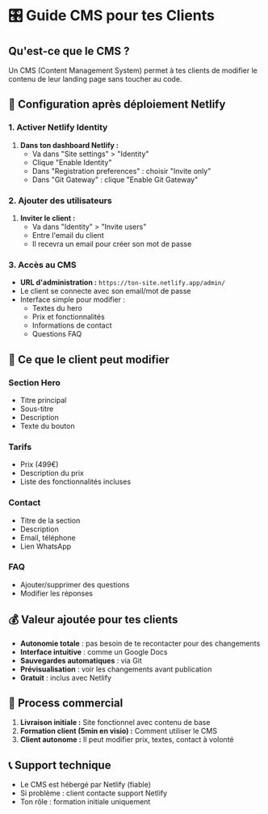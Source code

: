 # 🎛️ Guide CMS pour tes Clients

## Qu'est-ce que le CMS ?

Un CMS (Content Management System) permet à tes clients de modifier le contenu de leur landing page sans toucher au code.

## 🚀 Configuration après déploiement Netlify

### 1. Activer Netlify Identity

1. **Dans ton dashboard Netlify :**
   - Va dans "Site settings" > "Identity"
   - Clique "Enable Identity"
   - Dans "Registration preferences" : choisir "Invite only"
   - Dans "Git Gateway" : clique "Enable Git Gateway"

### 2. Ajouter des utilisateurs

1. **Inviter le client :**
   - Va dans "Identity" > "Invite users"
   - Entre l'email du client
   - Il recevra un email pour créer son mot de passe

### 3. Accès au CMS

- **URL d'administration :** `https://ton-site.netlify.app/admin/`
- Le client se connecte avec son email/mot de passe
- Interface simple pour modifier :
  - Textes du hero
  - Prix et fonctionnalités
  - Informations de contact
  - Questions FAQ

## 📝 Ce que le client peut modifier

### Section Hero
- Titre principal
- Sous-titre 
- Description
- Texte du bouton

### Tarifs
- Prix (499€)
- Description du prix
- Liste des fonctionnalités incluses

### Contact
- Titre de la section
- Description
- Email, téléphone
- Lien WhatsApp

### FAQ
- Ajouter/supprimer des questions
- Modifier les réponses

## 💰 Valeur ajoutée pour tes clients

- **Autonomie totale** : pas besoin de te recontacter pour des changements
- **Interface intuitive** : comme un Google Docs
- **Sauvegardes automatiques** : via Git
- **Prévisualisation** : voir les changements avant publication
- **Gratuit** : inclus avec Netlify

## 🎯 Process commercial

1. **Livraison initiale :** Site fonctionnel avec contenu de base
2. **Formation client (5min en visio) :** Comment utiliser le CMS
3. **Client autonome :** Il peut modifier prix, textes, contact à volonté

## 📞 Support technique

- Le CMS est hébergé par Netlify (fiable)
- Si problème : client contacte support Netlify
- Ton rôle : formation initiale uniquement